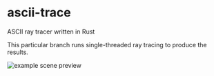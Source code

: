 # ascii-trace
ASCII ray tracer written in Rust

This particular branch runs single-threaded ray tracing to produce the results.

![example scene preview](https://raw.githubusercontent.com/oofsauce/ascii-trace/main/loop.gif)
